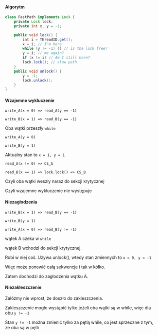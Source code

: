#### Algorytm

```java
class FastPath implements Lock {
    private Lock lock;
    private int x, y = -1;

    public void lock() {
        int i = ThreadID.get();
        x = i; // I’m here
        while (y != -1) {} // is the lock free?
        y = i; // me again?
        if (x != i) // Am I still here?
        lock.lock(); // slow path
    }
    public void unlock() {
        y = -1;
        lock.unlock();
    }
}
```


#### Wzajemne wykluczenie

`write_A(x = 0) => read_A(y == -1)`

`write_B(x = 1) => read_B(y == -1)`

Oba wątki przeszły `while`

`write_A(y = 0)`

`write_B(y = 1)`

Aktualny stan to `x = 1, y = 1`

`read_A(x != 0) => CS_A`

`read_B(x == 1) => lock.lock() => CS_B`

Czyli oba wątki weszły naraz do sekcji krytycznej

Czyli wzajemne wykluczenie nie występuje

#### Niezagłodzenia

`write_B(x = 1) => read_B(y == -1)`

`write_B(y = 1)`

`write_A(x = 0) => read_B(y != -1)`

wątek A czeka w `while`

wątek B wchodzi do sekcji krytycznej.

Robi w niej coś. Używa unlock(), wtedy stan zmiennych to `x = 0, y = -1`

Więc może ponowić całą sekwencje i tak w kółko.

Zatem dochodzi do zagłodzenia wątku A.

#### Niezakleszczenie

Załóżmy nie wprost, że doszło do zakleszczenia.

Zakleszczenie mogło wystąpić tylko jeżeli oba wątki są w while, więc dla obu `y != -1`

Stan `y != -1` można zmienić tylko za pętlą while, co jest sprzeczne z tym, że oba są w pętli
